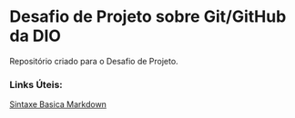 # Desafio de Projeto sobre Git/GitHub da DIO
Repositório criado para o Desafio de Projeto.

### Links Úteis:
[Sintaxe Basica Markdown](https://www.markdownguide.org/basic-syntax/)
